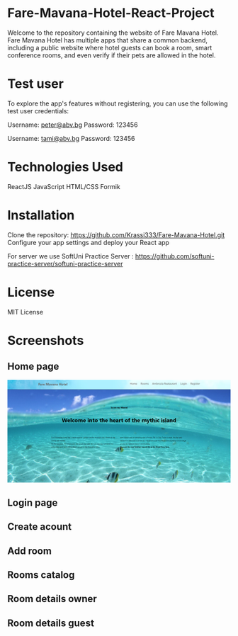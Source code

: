 # Fare-Mavana-Hotel-React-Project

Welcome to the repository containing the website of Fare Mavana Hotel. Fare Mavana Hotel has multiple apps that share a common backend, including a public website where hotel guests can book a room, smart conference rooms, and even verify if their pets are allowed in the hotel.

# Test user
To explore the app's features without registering, you can use the following test user credentials:

Username: peter@abv.bg
Password: 123456

Username: tami@abv.bg
Password: 123456
# Technologies Used
ReactJS
JavaScript
HTML/CSS
Formik
# Installation
Clone the repository: https://github.com/Krassi333/Fare-Mavana-Hotel.git
Configure your app settings and deploy your React app

For server we use SoftUni Practice Server : https://github.com/softuni-practice-server/softuni-practice-server
 # License
MIT License
# Screenshots
## Home page
 ![My Image](https://github.com/Krassi333/Fare-Mavana-Hotel/blob/main/ScreenShots/Capture.PNG)

## Login page


## Create acount


## Add room

## Rooms catalog




## Room details owner

## Room details guest
